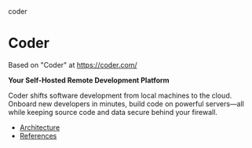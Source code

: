 coder
# Coder

Based on "Coder" at https://coder.com/

**Your Self-Hosted Remote Development Platform**

Coder shifts software development from local machines to the cloud. Onboard new developers in minutes, build code on powerful servers—all while keeping source code and data secure behind your firewall.

- [Architecture](./ARCHITECTURE.md)
- [References](./REFERENCES.md)
